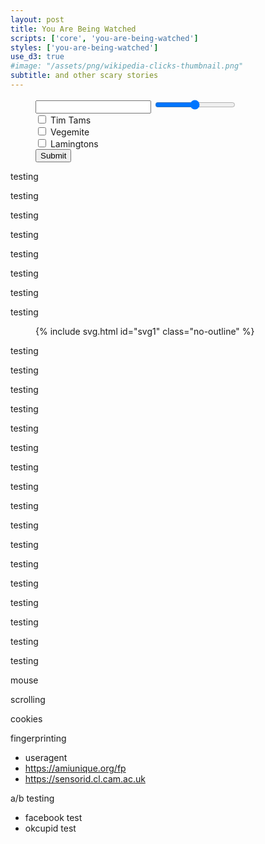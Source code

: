 ```yaml
---
layout: post
title: You Are Being Watched
scripts: ['core', 'you-are-being-watched']
styles: ['you-are-being-watched']
use_d3: true
#image: "/assets/png/wikipedia-clicks-thumbnail.png"
subtitle: and other scary stories
---
```


<figure>
<div id="form-example" class="figure-group">
    <div class="diagram">
        <input type="text" class="form-control form-control-sm form-example-text">
        <input type="range" class="form-example-range">
        <div class="checkbox-group">
            <input type="checkbox" class="form-example-checkbox1">
            <label>Tim Tams</label>
        </div>
        <div class="checkbox-group">
            <input type="checkbox" class="form-example-checkbox2">
            <label>Vegemite</label>
        </div>
        <div class="checkbox-group">
            <input type="checkbox" class="form-example-checkbox3">
            <label>Lamingtons</label>
        </div>
        <button type="button" class="btn btn-success btn-sm form-example-button last">Submit</button>
    </div>
</div>
</figure>

testing

testing

testing

testing

testing

testing

testing

testing



<figure>
{% include svg.html id="svg1" class="no-outline" %}
</figure>

testing

testing

testing

testing

testing

testing

testing

testing

testing

testing

testing

testing

testing

testing

testing

testing

testing

mouse

scrolling

cookies

fingerprinting
- useragent
- https://amiunique.org/fp
- https://sensorid.cl.cam.ac.uk

a/b testing
- facebook test
- okcupid test
